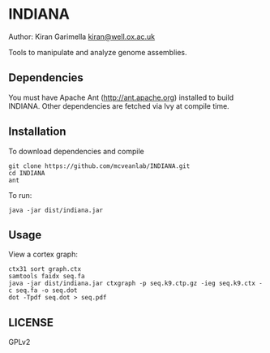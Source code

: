 INDIANA
=======

Author: Kiran Garimella <kiran@well.ox.ac.uk>

Tools to manipulate and analyze genome assemblies.

Dependencies
------------

You must have Apache Ant (http://ant.apache.org) installed to build INDIANA. Other dependencies are fetched via Ivy at compile time.

Installation
------------

To download dependencies and compile

    git clone https://github.com/mcveanlab/INDIANA.git
    cd INDIANA
    ant

To run:

    java -jar dist/indiana.jar

Usage
-----

View a cortex graph:

    ctx31 sort graph.ctx
    samtools faidx seq.fa
    java -jar dist/indiana.jar ctxgraph -p seq.k9.ctp.gz -ieg seq.k9.ctx -c seq.fa -o seq.dot
    dot -Tpdf seq.dot > seq.pdf

LICENSE
-------

GPLv2
